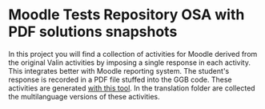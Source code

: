 # Moodle Tests Repository OSA with PDF solutions snapshots
In this project you will find a collection of activities for Moodle derived from the original Valin activities by imposing a single response in each activity. This integrates better with Moodle reporting system. The student's response is recorded in a PDF file stuffed into the GGB code. These activities are generated [with this tool](https://twingsister.github.io/GeogebraMultilanguageTranslator/index-private-latest-OSA.html). In the translation 
folder are collected the multilanguage versions of these activities.